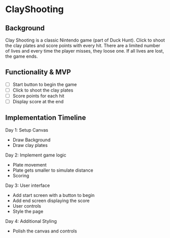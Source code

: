 # ClayShooting

## Background

Clay Shooting is a classic Nintendo game (part of Duck Hunt).
Click to shoot the clay plates and score points with every hit.
There are a limited number of lives and every time the player misses, they loose one.
If all lives are lost, the game ends.

## Functionality & MVP

- [ ] Start button to begin the game
- [ ] Click to shoot the clay plates
- [ ] Score points for each hit
- [ ] Display score at the end

## Implementation Timeline

Day 1: Setup Canvas
  - Draw Background
  - Draw clay plates

Day 2: Implement game logic
  - Plate movement
  - Plate gets smaller to simulate distance
  - Scoring

Day 3: User interface
  - Add start screen with a button to begin
  - Add end screen displaying the score
  - User controls
  - Style the page

Day 4: Additional Styling
  - Polish the canvas and controls
